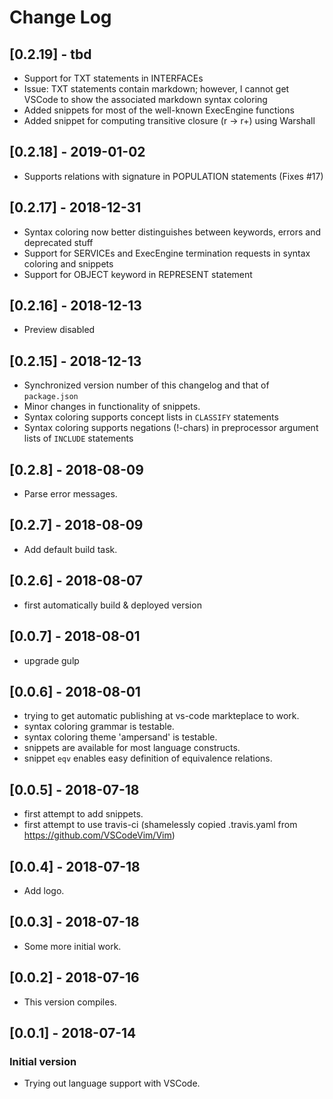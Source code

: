 # Change Log

## [0.2.19] - tbd

- Support for TXT statements in INTERFACEs
- Issue: TXT statements contain markdown; however, I cannot get VSCode to show the associated markdown syntax coloring
- Added snippets for most of the well-known ExecEngine functions
- Added snippet for computing transitive closure (r -> r+) using Warshall

## [0.2.18] - 2019-01-02

- Supports relations with signature in POPULATION statements (Fixes #17)

## [0.2.17] - 2018-12-31

- Syntax coloring now better distinguishes between keywords, errors and deprecated stuff
- Support for SERVICEs and ExecEngine termination requests in syntax coloring and snippets
- Support for OBJECT keyword in REPRESENT statement

## [0.2.16] - 2018-12-13

- Preview disabled

## [0.2.15] - 2018-12-13

- Synchronized version number of this changelog and that of `package.json`
- Minor changes in functionality of snippets.
- Syntax coloring supports concept lists in `CLASSIFY` statements
- Syntax coloring supports negations (!-chars) in preprocessor argument lists of `INCLUDE` statements

## [0.2.8] - 2018-08-09

- Parse error messages. 

## [0.2.7] - 2018-08-09

- Add default build task. 

## [0.2.6] - 2018-08-07

- first automatically build & deployed version

## [0.0.7] - 2018-08-01

- upgrade gulp

## [0.0.6] - 2018-08-01

- trying to get automatic publishing at vs-code markteplace to work.
- syntax coloring grammar is testable.
- syntax coloring theme 'ampersand' is testable.
- snippets are available for most language constructs.
- snippet `eqv` enables easy definition of equivalence relations.

## [0.0.5] - 2018-07-18

- first attempt to add snippets.
- first attempt to use travis-ci (shamelessly copied .travis.yaml from <https://github.com/VSCodeVim/Vim>)

## [0.0.4] - 2018-07-18

- Add logo.

## [0.0.3] - 2018-07-18

- Some more initial work.

## [0.0.2] - 2018-07-16

- This version compiles.

## [0.0.1] - 2018-07-14

### Initial version

- Trying out language support with VSCode.
